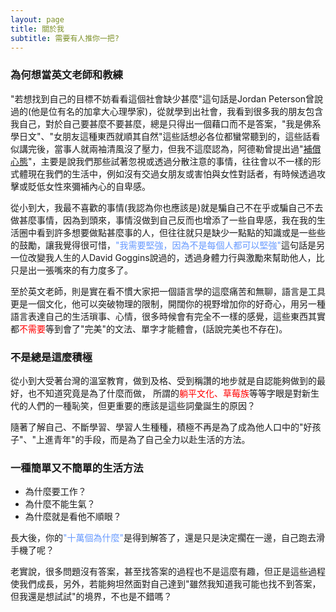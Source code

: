 ```yaml
---
layout: page
title: 關於我
subtitle: 需要有人推你一把?
---
```


### 為何想當英文老師和教練

"若想找到自己的目標不妨看看這個社會缺少甚麼"這句話是Jordan Peterson曾說過的(他是位有名的加拿大心理學家)，從就學到出社會，我看到很多我的朋友包含我自己，對於自己要甚麼不要甚麼，總是只得出一個藉口而不是答案，"我是佛系學日文"、"女朋友這種東西就順其自然"這些話想必各位都蠻常聽到的，這些話看似講完後，當事人就兩袖清風沒了壓力，但我不這麼認為，阿德勒曾提出過"[補償心態](https://medicalinspire.com/posts/78412/%E5%BF%83%E7%90%86%E5%88%86%E6%9E%90%EF%BC%9A%E8%A3%9C%E5%84%9F%E5%BF%83%E7%90%86-%E6%9E%97%E9%9C%87%E9%86%AB%E7%94%9F/)"，主要是說我們那些試著忽視或透過分散注意的事情，往往會以不一樣的形式體現在我們的生活中，例如沒有交過女朋友或害怕與女性對話者，有時候透過攻擊或貶低女性來彌補內心的自卑感。

從小到大，我最不喜歡的事情(我認為你也應該是)就是騙自己不在乎或騙自己不去做甚麼事情，因為到頭來，事情沒做到自己反而也增添了一些自卑感，我在我的生活圈中看到許多想要做點甚麼事的人，但往往就只是缺少一點點的知識或是一些些的鼓勵，讓我覺得很可惜，<span style="color: #6699ff;">"我需要堅強，因為不是每個人都可以堅強"</span>這句話是另一位改變我人生的人David Goggins說過的，透過身體力行與激勵來幫助他人，比只是出一張嘴來的有力度多了。

至於英文老師，則是實在看不慣大家把一個語言學的這麼痛苦和無聊，語言是工具更是一個文化，他可以突破物理的限制，開闊你的視野增加你的好奇心，用另一種語言表達自己的生活瑣事、心情，很多時候會有完全不一樣的感覺，這些東西其實都<span style="color: red;">不需要</span>等到會了"完美"的文法、單字才能體會，(話說完美也不存在)。

### 不是總是這麼積極

從小到大受著台灣的溫室教育，做到及格、受到稱讚的地步就是自認能夠做到的最好，也不知道究竟是為了什麼而做，
所謂的<span style="color: red;">躺平文化、草莓族</span>等等字眼是對新生代的人們的一種恥笑，但更重要的應該是這些詞彙誕生的原因？

隨著了解自己、不斷學習、學習人生種種，積極不再是為了成為他人口中的"好孩子"、"上進青年"的手段，而是為了自己全力以赴生活的方法。

### 一種簡單又不簡單的生活方法

* 為什麼要工作？
* 為什麼不能生氣？
* 為什麼就是看他不順眼？

長大後，你的<span style="color: #6699ff;">"十萬個為什麼"</span>是得到解答了，還是只是決定擱在一邊，自己跑去滑手機了呢？

老實說，很多問題沒有答案，甚至找答案的過程也不是這麼有趣，但正是這些過程使我們成長，另外，若能夠坦然面對自己達到"雖然我知道我可能也找不到答案，但我還是想試試"的境界，不也是不錯嗎？

